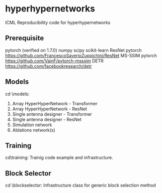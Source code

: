 # hyperhypernetworks
ICML Reproducibility code for hyperhypernetworks
## Prerequisite
pytorch (verified on 1.7.0)
numpy
scipy
scikit-learn
ResNet pytorch https://github.com/FrancescoSaverioZuppichini/ResNet
MS-SSIM pytorch https://github.com/VainF/pytorch-msssim
DETR https://github.com/facebookresearch/detr

## Models
cd \models:
1. Array HyperHyperNetwork - Transformer 
2. Array HyperHyperNetwork - ResNet
3. Single antenna designer - Transformer
4. Single antenna designer - ResNet
6. Simulation network
5. Ablations network(s)

## Training
cd\training:
Trainig code example and infrastructure.

## Block Selector
cd \blockselector:
Infrastructure class for generic block selection method




